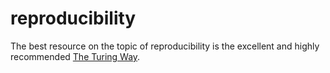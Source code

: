 # reproducibility

The best resource on the topic of reproducibility is the excellent and highly recommended [The Turing Way](https://the-turing-way.netlify.app/welcome.html).
